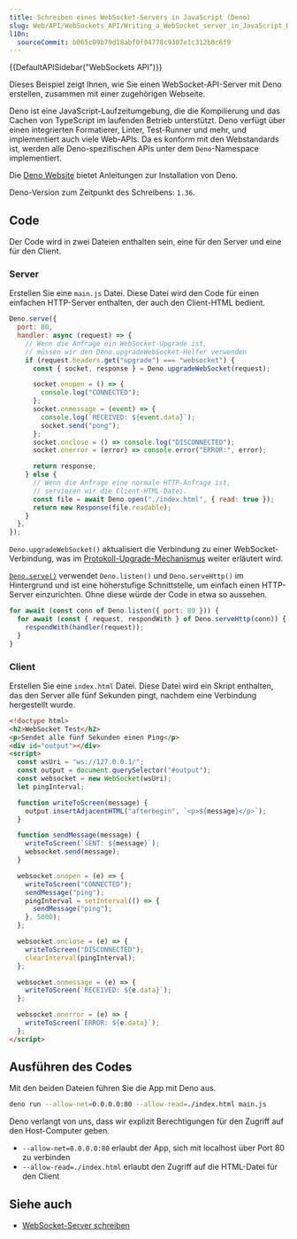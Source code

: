 ```yaml
---
title: Schreiben eines WebSocket-Servers in JavaScript (Deno)
slug: Web/API/WebSockets_API/Writing_a_WebSocket_server_in_JavaScript_Deno
l10n:
  sourceCommit: b065c09b79d18abf0f04778c9307e1c312b8c6f9
---
```


{{DefaultAPISidebar("WebSockets API")}}

Dieses Beispiel zeigt Ihnen, wie Sie einen WebSocket-API-Server mit Deno erstellen, zusammen mit einer zugehörigen Webseite.

Deno ist eine JavaScript-Laufzeitumgebung, die die Kompilierung und das Cachen von TypeScript im laufenden Betrieb unterstützt. Deno verfügt über einen integrierten Formatierer, Linter, Test-Runner und mehr, und implementiert auch viele Web-APIs. Da es konform mit den Webstandards ist, werden alle Deno-spezifischen APIs unter dem `Deno`-Namespace implementiert.

Die [Deno Website](https://deno.com/) bietet Anleitungen zur Installation von Deno.

Deno-Version zum Zeitpunkt des Schreibens: `1.36`.

## Code

Der Code wird in zwei Dateien enthalten sein, eine für den Server und eine für den Client.

### Server

Erstellen Sie eine `main.js` Datei. Diese Datei wird den Code für einen einfachen HTTP-Server enthalten, der auch den Client-HTML bedient.

```js
Deno.serve({
  port: 80,
  handler: async (request) => {
    // Wenn die Anfrage ein WebSocket-Upgrade ist,
    // müssen wir den Deno.upgradeWebSocket-Helfer verwenden
    if (request.headers.get("upgrade") === "websocket") {
      const { socket, response } = Deno.upgradeWebSocket(request);

      socket.onopen = () => {
        console.log("CONNECTED");
      };
      socket.onmessage = (event) => {
        console.log(`RECEIVED: ${event.data}`);
        socket.send("pong");
      };
      socket.onclose = () => console.log("DISCONNECTED");
      socket.onerror = (error) => console.error("ERROR:", error);

      return response;
    } else {
      // Wenn die Anfrage eine normale HTTP-Anfrage ist,
      // servieren wir die Client-HTML-Datei.
      const file = await Deno.open("./index.html", { read: true });
      return new Response(file.readable);
    }
  },
});
```

`Deno.upgradeWebSocket()` aktualisiert die Verbindung zu einer WebSocket-Verbindung, was im [Protokoll-Upgrade-Mechanismus](/de/docs/Web/HTTP/Protocol_upgrade_mechanism) weiter erläutert wird.

[`Deno.serve()`](https://docs.deno.com/api/deno/~/Deno.serve) verwendet `Deno.listen()` und `Deno.serveHttp()` im Hintergrund und ist eine höherstufige Schnittstelle, um einfach einen HTTP-Server einzurichten. Ohne diese würde der Code in etwa so aussehen.

```js
for await (const conn of Deno.listen({ port: 80 })) {
  for await (const { request, respondWith } of Deno.serveHttp(conn)) {
    respondWith(handler(request));
  }
}
```

### Client

Erstellen Sie eine `index.html` Datei. Diese Datei wird ein Skript enthalten, das den Server alle fünf Sekunden pingt, nachdem eine Verbindung hergestellt wurde.

```html
<!doctype html>
<h2>WebSocket Test</h2>
<p>Sendet alle fünf Sekunden einen Ping</p>
<div id="output"></div>
<script>
  const wsUri = "ws://127.0.0.1/";
  const output = document.querySelector("#output");
  const websocket = new WebSocket(wsUri);
  let pingInterval;

  function writeToScreen(message) {
    output.insertAdjacentHTML("afterbegin", `<p>${message}</p>`);
  }

  function sendMessage(message) {
    writeToScreen(`SENT: ${message}`);
    websocket.send(message);
  }

  websocket.onopen = (e) => {
    writeToScreen("CONNECTED");
    sendMessage("ping");
    pingInterval = setInterval(() => {
      sendMessage("ping");
    }, 5000);
  };

  websocket.onclose = (e) => {
    writeToScreen("DISCONNECTED");
    clearInterval(pingInterval);
  };

  websocket.onmessage = (e) => {
    writeToScreen(`RECEIVED: ${e.data}`);
  };

  websocket.onerror = (e) => {
    writeToScreen(`ERROR: ${e.data}`);
  };
</script>
```

## Ausführen des Codes

Mit den beiden Dateien führen Sie die App mit Deno aus.

```sh
deno run --allow-net=0.0.0.0:80 --allow-read=./index.html main.js
```

Deno verlangt von uns, dass wir explizit Berechtigungen für den Zugriff auf den Host-Computer geben.

- `--allow-net=0.0.0.0:80` erlaubt der App, sich mit localhost über Port 80 zu verbinden
- `--allow-read=./index.html` erlaubt den Zugriff auf die HTML-Datei für den Client

## Siehe auch

- [WebSocket-Server schreiben](/de/docs/Web/API/WebSockets_API/Writing_WebSocket_servers)
